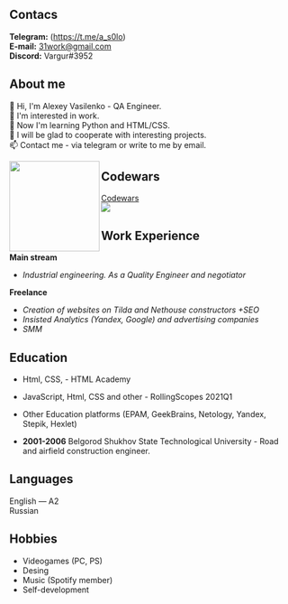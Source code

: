 ## Contacs
**Telegram:** (https://t.me/a_s0lo)    
**E-mail:** 31work@gmail.com    
**Discord:** Vargur#3952    

## About me
👋 Hi, I'm Alexey Vasilenko - QA Engineer.   
👀 I'm interested in work.   
🌱 Now I'm learning Python and HTML/CSS.   
💞️ I will be glad to cooperate with interesting projects.   
📫 Contact me - via telegram or write to me by email.   

<img height="160em" align="left" src="https://github-readme-stats.vercel.app/api/top-langs/?username=Vargur31rus&layout=compact&theme=buefy&hide_border=none"/>     
     
    
  



## Codewars
[Codewars](https://www.codewars.com/users/Vargur31rus)   
![](https://www.codewars.com/users/Vargur31rus/badges/large)

## Work Experience
**Main stream**
* *Industrial engineering. As a Quality Engineer and negotiator* 

**Freelance**
* *Creation of websites on Tilda and Nethouse constructors +SEO*
* *Insisted Analytics (Yandex, Google) and advertising companies*
* *SMM*

## Education
* Html, CSS, - HTML Academy
* JavaScript, Html, CSS and other - RollingScopes 2021Q1
* Other Education platforms (EPAM, GeekBrains, Netology, Yandex, Stepik, Hexlet)

* **2001-2006** Belgorod Shukhov State Technological University -
Road and airfield construction engineer.

## Languages
English — A2 \
Russian

## Hobbies
* Videogames (PC, PS)
* Desing 
* Music (Spotify member)
* Self-development



